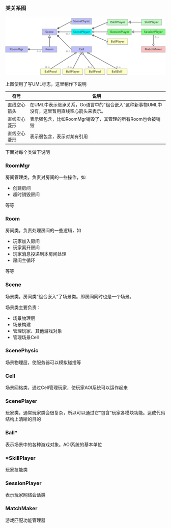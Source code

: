 ### 类关系图

![图1](assets/c.jpg)

上图使用了写UML标志，这里稍作下说明

符号        | 说明
------------|-------------------------------
直线空心箭头 |在UML中表示继承关系，Go语言中的“组合嵌入”这种新事物UML中没有，这里暂用直线空心箭头来表示。
直线实心菱形 |表示强包含，比如RoomMgr销毁了，其管理的所有Room也会被销毁
直线空心菱形 |表示弱包含，表示对某有引用


下面对每个类做下说明


### RoomMgr

房间管理类，负责对房间的一些操作，如

  - 创建房间
  - 超时销毁房间

等等


### Room

房间类，负责处理房间的一些逻辑，如

  - 玩家加入房间
  - 玩家离开房间
  - 玩家消息投递到本房间处理
  - 房间主循环

等等

### Scene

场景类，房间类“组合嵌入”了场景类。即房间同时也是一个场景。

场景类主要负责：

   - 场景物理层
   - 场景构建
   - 管理玩家、其他游戏对象
   - 管理场景Cell

### ScenePhysic

场景物理层，使服务器可以模拟碰撞等


### Cell

场景网格类，通过Cell管理玩家，使玩家AOI系统可以运作起来


### ScenePlayer

玩家类，通常玩家类会很复杂，所以可以通过它“包含”玩家各模块功能。达成代码结构上清晰的目的


### Ball*

表示场景中的各种游戏对象。AOI系统的基本单位

### \*SkillPlayer

玩家技能类


### SessionPlayer

表示玩家网络会话类


### MatchMaker

游戏匹配功能管理器
